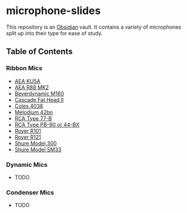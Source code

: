 # microphone-slides

This repository is an [Obsidian](https://obsidian.md/) vault. It contains a variety of microphones split up into their type for ease of study.

## Table of Contents

### Ribbon Mics
- [AEA KU5A](Ribbon%20Mics/AEA%20KU5A.md)
- [AEA R88 MK2](Ribbon%20Mics/AEA%20R88%20MK2.md)
- [Beyerdynamic M160](Ribbon%20Mics/Beyerdynamic%20M160.md)
- [Cascade Fat Head II](Ribbon%20Mics/Cascade%20Fat%20Head%20II.md)
- [Coles 4038](Ribbon%20Mics/Coles%204038.md)
- [Melodium 42bn](Ribbon%20Mics/Melodium%2042bn.md)
- [RCA Type 77-B](Ribbon%20Mics/RCA%20Type%2077-B.md)
- [RCA Type PB-90 or 44-BX](Ribbon%20Mics/RCA%20Type%20PB-90%20or%2044-BX.md)
- [Royer R101](Ribbon%20Mics/Royer%20R101.md)
- [Royer R121](Ribbon%20Mics/Royer%20R121.md)
- [Shure Model 300](Ribbon%20Mics/Shure%20Model%20300.md)
- [Shure Model SM33](Ribbon%20Mics/Shure%20Model%20SM33.md)

### Dynamic Mics
- TODO
### Condenser Mics
- TODO